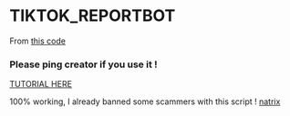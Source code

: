 # TIKTOK_REPORTBOT

From [this code](https://github.com/Sadyyn/ReBomb2)

### Please ping creator if you use it !

[TUTORIAL HERE](https://youtu.be/MdQrD_H8ZoI)

100% working, I already banned some scammers with this script !
[natrix](https://github.com/natrixdev)
